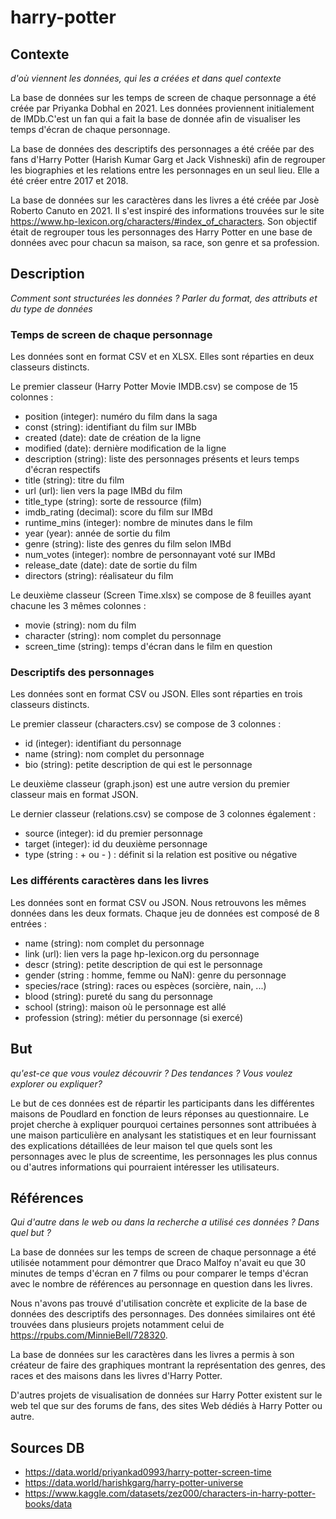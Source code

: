 # harry-potter
## Contexte
*d'où viennent les données, qui les a créées et dans quel contexte*

La base de données sur les temps de screen de chaque personnage a été créée par Priyanka Dobhal en 2021. Les données proviennent initialement de IMDb.C'est un fan qui a fait la base de donnée afin de visualiser les temps d'écran de chaque personnage.

La base de données des descriptifs des personnages a été créée par des fans d'Harry Potter (Harish Kumar Garg et Jack Vishneski) afin de regrouper les biographies et les relations entre les personnages en un seul lieu. Elle a été créer entre 2017 et 2018.

La base de données sur les caractères dans les livres a été créée par Josè Roberto Canuto en 2021. Il s'est inspiré des informations trouvées sur le site https://www.hp-lexicon.org/characters/#index_of_characters.
Son objectif était de regrouper tous les personnages des Harry Potter en une base de données avec pour chacun sa maison, sa race, son genre et sa profession.

## Description
*Comment sont structurées les données ? Parler du format, des attributs et du type de données*
### Temps de screen de chaque personnage
Les données sont en format CSV et en XLSX. Elles sont réparties en deux classeurs distincts.

Le premier classeur (Harry Potter Movie IMDB.csv) se compose de 15 colonnes :
- position (integer): numéro du film dans la saga
- const (string): identifiant du film sur IMBb
- created (date): date de création de la ligne
- modified (date): dernière modification de la ligne
- description (string): liste des personnages présents et leurs temps d'écran respectifs
- title (string): titre du film
- url (url): lien vers la page IMBd du film
- title_type (string): sorte de ressource (film)
- imdb_rating (decimal): score du film sur IMBd
- runtime_mins (integer): nombre de minutes dans le film
- year (year): année de sortie du film
- genre (string): liste des genres du film selon IMBd
- num_votes (integer): nombre de personnayant voté sur IMBd
- release_date (date): date de sortie du film
- directors (string): réalisateur du film

Le deuxième classeur (Screen Time.xlsx) se compose de 8 feuilles ayant chacune les 3 mêmes colonnes :
- movie (string): nom du film
- character (string): nom complet du personnage
- screen_time (string): temps d'écran dans le film en question

### Descriptifs des personnages
Les données sont en format CSV ou JSON. Elles sont réparties en trois classeurs distincts.

Le premier classeur (characters.csv) se compose de 3 colonnes :
- id (integer): identifiant du personnage
- name (string): nom complet du personnage
- bio (string): petite description de qui est le personnage

Le deuxième classeur (graph.json) est une autre version du premier classeur mais en format JSON.

Le dernier classeur (relations.csv) se compose de 3 colonnes également :
- source (integer): id du premier personnage
- target (integer): id du deuxième personnage
- type (string : + ou - ) : définit si la relation est positive ou négative

### Les différents caractères dans les livres
Les données sont en format CSV ou JSON. Nous retrouvons les mêmes données dans les deux formats. Chaque jeu de données est composé de 8 entrées :
- name (string): nom complet du personnage
- link (url): lien vers la page hp-lexicon.org du personnage
- descr (string): petite description de qui est le personnage
- gender (string : homme, femme ou NaN): genre du personnage
- species/race (string): races ou espèces (sorcière, nain, ...)
- blood (string): pureté du sang du personnage
- school (string): maison où le personnage est allé
- profession (string): métier du personnage (si exercé)


## But
*qu'est-ce que vous voulez découvrir ? Des tendances ? Vous voulez explorer ou expliquer?*

Le but de ces données est de répartir les participants dans les différentes maisons de Poudlard en fonction de leurs réponses au questionnaire. 
Le projet cherche à expliquer pourquoi certaines personnes sont attribuées à une maison particulière en analysant les statistiques et en leur fournissant des explications détaillées de leur maison tel que quels sont les personnages avec le plus de screentime, les personnages les plus connus ou d'autres informations qui pourraient intéresser les utilisateurs.

## Références
*Qui d'autre dans le web ou dans la recherche a utilisé ces données ? Dans quel but ?*

La base de données sur les temps de screen de chaque personnage a été utilisée notamment pour démontrer que Draco Malfoy n'avait eu que 30 minutes de temps d'écran en 7 films ou pour comparer le temps d'écran avec le nombre de références au personnage en question dans les livres.

Nous n'avons pas trouvé d'utilisation concrète et explicite de la base de données des descriptifs des personnages. Des données similaires ont été trouvées dans plusieurs projets notamment celui de https://rpubs.com/MinnieBell/728320.

La base de données sur les caractères dans les livres a permis à son créateur de faire des graphiques montrant la représentation des genres, des races et des maisons dans les livres d'Harry Potter.

D'autres projets de visualisation de données sur Harry Potter existent sur le web tel que sur des forums de fans, des sites Web dédiés à Harry Potter ou autre.

## Sources DB
- https://data.world/priyankad0993/harry-potter-screen-time
- https://data.world/harishkgarg/harry-potter-universe
- https://www.kaggle.com/datasets/zez000/characters-in-harry-potter-books/data
